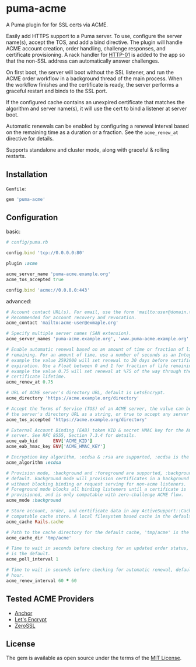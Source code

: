 # puma-acme

A Puma plugin for for SSL certs via ACME. 

Easily add HTTPS support to a Puma server. To use, configure the server
name(s), accept the TOS, and add a bind directive. The plugin will handle ACME
account creation, order handling, challenge responses, and certificate
provisioning. A rack handler for
[HTTP-01](https://letsencrypt.org/docs/challenge-types/#http-01-challenge)
is added to the app so that the non-SSL address can automatically answer
challenges.

On first boot, the server will boot without the SSL listener, and run the ACME
order workflow in a background thread of the main process. When the workflow
finishes and the certificate is ready, the server performs a graceful restart
and binds to the SSL port.

If the configured cache contains an unexpired certificate that matches the
algorithm and server name(s), it will use the cert to bind a listener at server
boot.

Automatic renewals can be enabled by configuring a renewal interval based on
the remaining time as a duration or a fraction. See the `acme_renew_at`
directive for details.

Supports standalone and cluster mode, along with graceful & rolling restarts.

## Installation

`Gemfile`:

```ruby
gem 'puma-acme'
```

## Configuration

basic:

```ruby
# config/puma.rb

config.bind 'tcp://0.0.0.0:80'

plugin :acme

acme_server_name 'puma-acme.example.org' 
acme_tos_accepted true

config.bind 'acme://0.0.0.0:443'
```

advanced:

```ruby
# Account contact URL(s). For email, use the form 'mailto:user@domain.tld'.
# Recommended for account recovery and revocation.
acme_contact 'mailto:acme-user@exmaple.org'

# Specify multiple server names (SAN extension).
acme_server_names 'puma-acme.example.org', 'www.puma-acme.example.org'

# Enable automatic renewal based on an amount of time or fraction of life
# remaining. For an amount of time, use a number of seconds as an Integer, for
# example the value 2592000 will set renewal to 30 days before certificate
# expiration. Use a Float between 0 and 1 for fraction of life remaining, for
# example the value 0.75 will set renewal at %75 of the way through the
# certificate lifetime.
acme_renew_at 0.75

# URL of ACME server's directory URL, default is LetsEncrypt.
acme_directory 'https://acme.example.org/directory'

# Accept the Terms of Service (TOS) of an ACME server, the value can be either
# the server's directory URL as a string, or true to accept any server's TOS.
acme_tos_accepted 'https://acme.example.org/directory'

# External Account Binding (EAB) token KID & secret HMAC key for the ACME
# server. See RFC 8555, Section 7.3.4 for details.
acme_eab_kid      ENV['ACME_KID']
acme_eab_hmac_key ENV['ACME_HMAC_KEY']

# Encryption key algorithm, :ecdsa & :rsa are supported, :ecdsa is the default.
acme_algorithm :ecdsa

# Provision mode, :background and :foreground are supported, :background is the
# default. Background mode will provision certificates in a background thread
# without blocking binding or request serving for non-acme listeners.
# Foreground mode blocks all binding listeners until a certificate is
# provisioned, and is only compatable with zero-challenge ACME flow.
acme_mode :background 

# Store account, order, and certificate data in any ActiveSupport::Cache::Store
# compatable cache store. A local filesystem based cache in the default.
acme_cache Rails.cache

# Path to the cache directory for the default cache, 'tmp/acme' is the default.
acme_cache_dir 'tmp/acme'

# Time to wait in seconds before checking for an updated order status, 1 second
# is the default.
acme_poll_interval 1

# Time to wait in seconds before checking for automatic renewal, default is 1
# hour.
acme_renew_interval 60 * 60
```

## Tested ACME Providers

* [Anchor](https://anchor.dev/)
* [Let's Encrypt](https://letsencrypt.org/)
* [ZeroSSL](https://zerossl.com/)

## License

The gem is available as open source under the terms of the [MIT
License](http://opensource.org/licenses/MIT).
